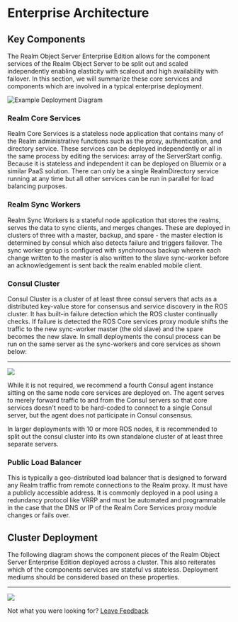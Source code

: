 # Enterprise Architecture

## Key Components

The Realm Object Server Enterprise Edition allows for the component services of the Realm Object Server to be split out and scaled independently enabling elasticity with scaleout and high availability with failover.  In this section, we will summarize these core services and components which are involved in a typical enterprise deployment.   


![Example Deployment Diagram](https://lh3.googleusercontent.com/HAb4fdUC1szmnsngm_K83rfViwHiLGJXqBBDaFb2sZN4Aqt7DkTOyAvrnAy8HOIL0cgiX26A0p-lTRKJQf6Z4xTvrcRNzdaE2h3H38pQqGPjKZVV-pd4HaY3OGPiRnGZchOAyNS9)

### Realm Core Services

Realm Core Services is a stateless node application that contains many of the Realm administrative functions such as the proxy, authentication, and directory service. These services can be deployed independently or all in the same process by editing the services: array of the ServerStart config. Because it is stateless and independent it can be deployed on Bluemix or a similar PaaS solution. There can only be a single RealmDirectory service running at any time but all other services can be run in parallel for load balancing purposes. 

### Realm Sync Workers

Realm Sync Workers is a stateful node application that stores the realms, serves the data to sync clients, and merges changes. These are deployed in clusters of three with a master, backup, and spare - the master election is determined by consul which also detects failure and triggers failover. The sync worker group is configured with synchronous backup wherein each change written to the master is also written to the slave sync-worker before an acknowledgement is sent back the realm enabled mobile client. 

### Consul Cluster

Consul Cluster is a cluster of at least three consul servers that acts as a distributed key-value store for consensus and service discovery in the ROS cluster. It has built-in failure detection which the ROS cluster continually checks. If failure is detected the ROS Core services proxy module shifts the traffic to the new sync-worker master \(the old slave\) and the spare becomes the new slave. In small deployments the consul process can be run on the same server as the sync-workers and core services as shown below:  
****

![](https://lh4.googleusercontent.com/HUc9FY3RD1ntJKpDrw_UUntEQHJITH-yaXTByNZZ4quasu9ej7BR1e928aubRfzz9vEIkerqx31IWms90LBy9XDddOCSMCXPQdJkbEqwdKae_qOa-QfdBwAP2OWxDdBBX-2Ew6yV)

While it is not required, we recommend a fourth Consul agent instance sitting on the same node core services are deployed on. The agent serves to merely forward traffic to and from the Consul servers so that core services doesn't need to be hard-coded to connect to a single Consul server, but the agent does not participate in Consul consensus. 

In larger deployments with 10 or more ROS nodes, it is recommended to split out the consul cluster into its own standalone cluster of at least three separate servers. 

### Public Load Balancer

This is typically a geo-distributed load balancer that is designed to forward any Realm traffic from remote connections to the Realm proxy. It must have a publicly accessible address.  It is commonly deployed in a pool using a redundancy protocol like VRRP and must be automated and programmable in the case that the DNS or IP of the Realm Core Services proxy module changes or fails over.

## Cluster Deployment

The following diagram shows the component pieces of the Realm Object Server Enterprise Edition deployed across a cluster. This also reiterates which of the components services are stateful vs stateless.  Deployment mediums should be considered based on these properties.    
  
****

![](https://lh5.googleusercontent.com/6HiFsj46qLrI76UdoOrnL54gcYNu2WYZcU51gsndb-ToGQ04uCZIkyPrblzPRuJBzfl7f8FYm3VQoCvVaaLWPuojJLCnUcXc9TCJIcRJp4CxMF-ykqQoHmcNxmGWgB3ufRj5_Qns)

  
Not what you were looking for? [Leave Feedback](https://realm3.typeform.com/to/A4guM3) 

